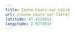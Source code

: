 ```yaml
---
title: Cosne-Cours-sur-Loire
url: /cosne-cours-sur-loire/
latitude: 47.4115613
longitude: 2.9273937
---
```

